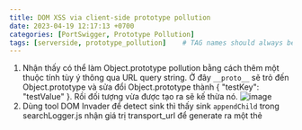 ```yaml
---
title: DOM XSS via client-side prototype pollution
date: 2023-04-19 12:17:13 +0700
categories: [PortSwigger, Prototype Pollution]
tags: [serverside, prototype_pollution]    # TAG names should always be lowercase
---
```


1. Nhận thấy có thể làm Object.prototype pollution bằng cách thêm một thuộc tính tùy ý thông qua URL query string. Ở đây `__proto__` sẽ trỏ đến Object.prototype và sửa đổi Object.prototype thành { "testKey": "testValue" }. Rồi đối tượng vừa được tạo ra sẽ kế thừa nó.
![image](https://user-images.githubusercontent.com/80744099/230970457-67e910c4-62fd-464b-837a-5ef076db5721.png)
2. Dùng tool DOM Invader để detect sink thì thấy sink `appendChild` trong searchLogger.js nhận giá trị transport_url để generate ra một thẻ <script> động được gán vào thuộc tính src. 
```
if(config.transport_url) {
        let script = document.createElement('script');
        script.src = config.transport_url;
        document.body.appendChild(script);
    }
```
![image](https://user-images.githubusercontent.com/80744099/230973156-677ce1ad-244f-4544-bdee-85d87e9a3592.png)
3. Chèn xss payload.